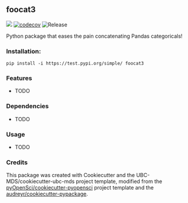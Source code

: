 ## foocat3 

![](https://github.com/ttimbers/foocat3/workflows/build/badge.svg) [![codecov](https://codecov.io/gh/ttimbers/foocat/branch/master/graph/badge.svg)](https://codecov.io/gh/ttimbers/foocat3) ![Release](https://github.com/ttimbers/foocat3/workflows/Release/badge.svg)

Python package that eases the pain concatenating Pandas categoricals!

### Installation:

```
pip install -i https://test.pypi.org/simple/ foocat3
```

### Features
- TODO

### Dependencies

- TODO

### Usage

- TODO

### Credits
This package was created with Cookiecutter and the UBC-MDS/cookiecutter-ubc-mds project template, modified from the [pyOpenSci/cookiecutter-pyopensci](https://github.com/pyOpenSci/cookiecutter-pyopensci) project template and the [audreyr/cookiecutter-pypackage](https://github.com/audreyr/cookiecutter-pypackage).